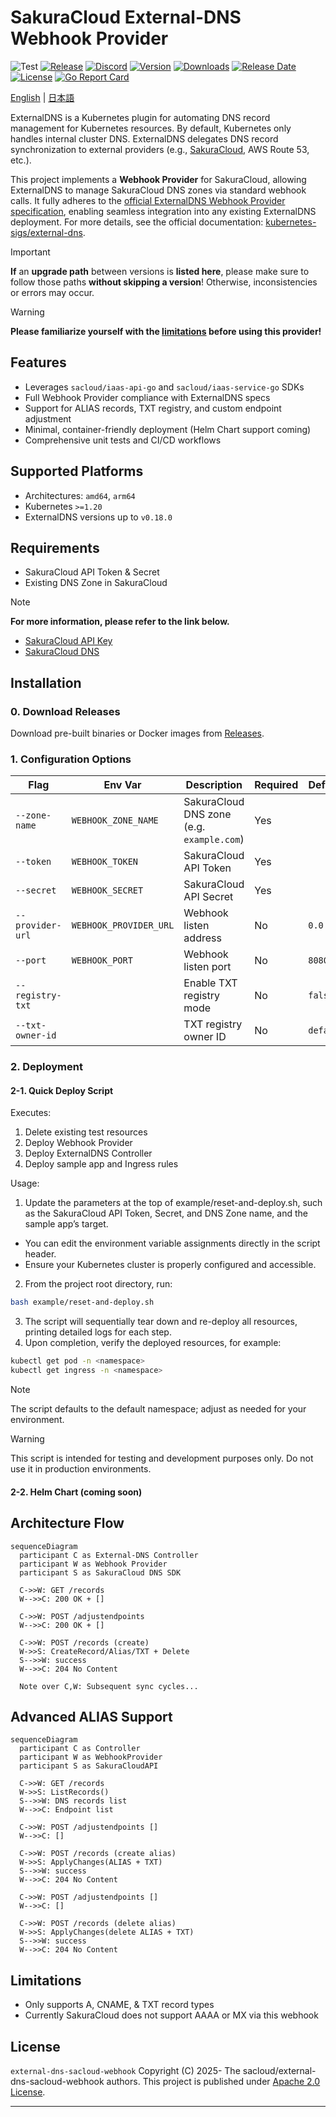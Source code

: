 # SakuraCloud External-DNS Webhook Provider

![Test](https://github.com/sacloud/external-dns-sacloud-webhook/workflows/Tests/badge.svg)
[![Release](https://github.com/sacloud/external-dns-sacloud-webhook/actions/workflows/release.yml/badge.svg)](https://github.com/sacloud/external-dns-sacloud-webhook/actions/workflows/release.yml)
[![Discord](https://img.shields.io/badge/Discord-SAKURA%20Users-blue)](https://discord.gg/yUEDN8hbMf)
[![Version](https://img.shields.io/github/v/tag/sacloud/external-dns-sacloud-webhook)](https://github.com/sacloud/external-dns-sacloud-webhook/releases/latest)
[![Downloads](https://img.shields.io/github/downloads/sacloud/external-dns-sacloud-webhook/total)](https://github.com/sacloud/external-dns-sacloud-webhook/releases)
[![Release Date](https://img.shields.io/github/release-date/sacloud/external-dns-sacloud-webhook?style=badge)](https://github.com/sacloud/external-dns-sacloud-webhook/releases)
[![License](https://img.shields.io/github/license/sacloud/external-dns-sacloud-webhook.svg)](https://github.com/sacloud/external-dns-sacloud-webhook/blob/main/LICENSE)
[![Go Report Card](https://goreportcard.com/badge/github.com/sacloud/external-dns-sacloud-webhook)](https://goreportcard.com/report/github.com/sacloud/external-dns-sacloud-webhook)

<p align="left">
  <a href="README.md">English</a> |
  <a href="README.ja.md">日本語</a>
</p>

ExternalDNS is a Kubernetes plugin for automating DNS record management for Kubernetes resources. By default, Kubernetes only handles internal cluster DNS. ExternalDNS delegates DNS record synchronization to external providers (e.g., [SakuraCloud](https://cloud.sakura.ad.jp/), AWS Route 53, etc.).

This project implements a **Webhook Provider** for SakuraCloud, allowing ExternalDNS to manage SakuraCloud DNS zones via standard webhook calls. It fully adheres to the [official ExternalDNS Webhook Provider specification](https://kubernetes-sigs.github.io/external-dns/v0.14.2/tutorials/webhook-provider), enabling seamless integration into any existing ExternalDNS deployment. For more details, see the official documentation: [kubernetes-sigs/external-dns](https://github.com/kubernetes-sigs/external-dns?tab=readme-ov-file#readme).

> [!IMPORTANT]
> **If** an **upgrade path** between versions is **listed here**, please make sure to follow those paths **without skipping a version**! Otherwise, inconsistencies or errors may occur.

> [!WARNING]
> **Please familiarize yourself with the [limitations](#limitations) before using this provider!**

## Features

* Leverages `sacloud/iaas-api-go` and `sacloud/iaas-service-go` SDKs
* Full Webhook Provider compliance with ExternalDNS specs
* Support for ALIAS records, TXT registry, and custom endpoint adjustment
* Minimal, container-friendly deployment (Helm Chart support coming)
* Comprehensive unit tests and CI/CD workflows

## Supported Platforms

* Architectures: `amd64`, `arm64`
* Kubernetes `>=1.20`
* ExternalDNS versions up to `v0.18.0`

## Requirements

* SakuraCloud API Token & Secret
* Existing DNS Zone in SakuraCloud
> [!NOTE]
> **For more information, please refer to the link below.**
> - [SakuraCloud API Key](https://manual.sakura.ad.jp/cloud/api/apikey.html#apikey)
> - [SakuraCloud DNS](https://manual.sakura.ad.jp/cloud/appliance/dns/index.html)

## Installation

### 0. Download Releases

Download pre-built binaries or Docker images from [Releases](https://github.com/sacloud/external-dns-sacloud-webhook/releases).

### 1. Configuration Options

| Flag             | Env Var                | Description                               | Required | Default   |
| ---------------- | ---------------------- | ----------------------------------------- | -------- | --------- |
| `--zone-name`    | `WEBHOOK_ZONE_NAME`    | SakuraCloud DNS zone (e.g. `example.com`) | Yes      |           |
| `--token`        | `WEBHOOK_TOKEN`        | SakuraCloud API Token                     | Yes      |           |
| `--secret`       | `WEBHOOK_SECRET`       | SakuraCloud API Secret                    | Yes      |           |
| `--provider-url` | `WEBHOOK_PROVIDER_URL` | Webhook listen address                    | No       | `0.0.0.0` |
| `--port`         | `WEBHOOK_PORT`         | Webhook listen port                       | No       | `8080`    |
| `--registry-txt` |                        | Enable TXT registry mode                  | No       | `false`   |
| `--txt-owner-id` |                        | TXT registry owner ID                     | No       | `default` |

### 2. Deployment

#### 2-1. Quick Deploy Script

Executes:

1. Delete existing test resources
2. Deploy Webhook Provider
3. Deploy ExternalDNS Controller
4. Deploy sample app and Ingress rules

Usage:
1.	Update the parameters at the top of example/reset-and-deploy.sh, such as the SakuraCloud API Token, Secret, and DNS Zone name,  and the sample app’s target.
-	You can edit the environment variable assignments directly in the script header.
-	Ensure your Kubernetes cluster is properly configured and accessible.
2.	From the project root directory, run:

```bash
bash example/reset-and-deploy.sh
```

3.	The script will sequentially tear down and re-deploy all resources, printing detailed logs for each step.
4.	Upon completion, verify the deployed resources, for example:

```bash
kubectl get pod -n <namespace>
kubectl get ingress -n <namespace>
```

> [!NOTE]
> The script defaults to the default namespace; adjust as needed for your environment.

> [!WARNING]
> This script is intended for testing and development purposes only. Do not use it in production environments.

#### 2-2. Helm Chart (coming soon)

## Architecture Flow

```mermaid
sequenceDiagram
  participant C as External-DNS Controller
  participant W as Webhook Provider
  participant S as SakuraCloud DNS SDK

  C->>W: GET /records
  W-->>C: 200 OK + []

  C->>W: POST /adjustendpoints
  W-->>C: 200 OK + []

  C->>W: POST /records (create)
  W->>S: CreateRecord/Alias/TXT + Delete
  S-->>W: success
  W-->>C: 204 No Content

  Note over C,W: Subsequent sync cycles...
```

## Advanced ALIAS Support

```mermaid
sequenceDiagram
  participant C as Controller
  participant W as WebhookProvider
  participant S as SakuraCloudAPI

  C->>W: GET /records
  W->>S: ListRecords()
  S-->>W: DNS records list
  W-->>C: Endpoint list

  C->>W: POST /adjustendpoints []
  W-->>C: []

  C->>W: POST /records (create alias)
  W->>S: ApplyChanges(ALIAS + TXT)
  S-->>W: success
  W-->>C: 204 No Content

  C->>W: POST /adjustendpoints []
  W-->>C: []

  C->>W: POST /records (delete alias)
  W->>S: ApplyChanges(delete ALIAS + TXT)
  S-->>W: success
  W-->>C: 204 No Content
```

## Limitations

- Only supports A, CNAME, & TXT record types
- Currently SakuraCloud does not support AAAA or MX via this webhook

## License

`external-dns-sacloud-webhook` Copyright (C) 2025- The sacloud/external-dns-sacloud-webhook authors.
This project is published under [Apache 2.0 License](LICENSE).

---
